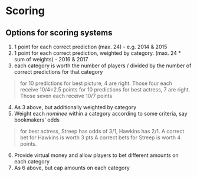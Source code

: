 # Scoring

## Options for scoring systems

1. 1 point for each correct prediction (max. 24) - e.g. 2014 & 2015
2. 1 point for each correct prediction, weighted by category. (max. 24 * sum of weights) - 2016 & 2017
3. each category is worth the number of players / divided by the number of correct predictions for that category

  > for 10 predictions for best picture, 4 are right. Those four each receive 10/4=2.5 points 
  > for 10 predictions for best actress, 7 are right. Those seven each receive 10/7 points

4. As 3 above, but additionally weighted by category
5. Weight each _nominee_ within a category according to some criteria, say bookmakers' odds

  > for best actress, Streep has odds of 3/1, Hawkins has 2/1. A correct bet for Hawkins is worth 3 pts
  > A correct bets for Streep is worth 4 points.

6. Provide virtual money and allow players to bet different amounts on each category
7. As 6 above, but cap amounts on each category
